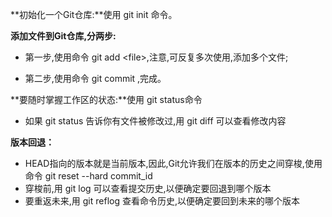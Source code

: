 **初始化一个Git仓库:**使用 	git	init	 命令。

**添加文件到Git仓库,分两步:**

* 第一步,使用命令 	git	add	&lt;file&gt;,注意,可反复多次使用,添加多个文件;

* 第二步,使用命令 	git	commit	 ,完成。

**要随时掌握工作区的状态:**使用 git	status命令

* 如果 git	status 告诉你有文件被修改过,用 git diff  可以查看修改内容

**版本回退：**

* HEAD指向的版本就是当前版本,因此,Git允许我们在版本的历史之间穿梭,使用命令 git reset --hard	commit\_id	
* 穿梭前,用 git	log 可以查看提交历史,以便确定要回退到哪个版本
* 要重返未来,用 git	reflog 查看命令历史,以便确定要回到未来的哪个版本





